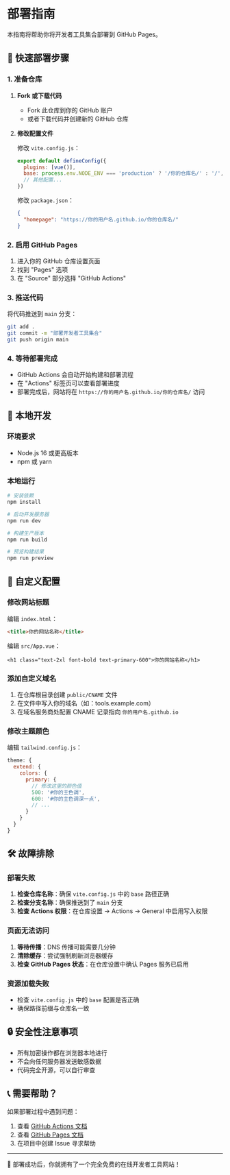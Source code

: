 # 部署指南

本指南将帮助你将开发者工具集合部署到 GitHub Pages。

## 🚀 快速部署步骤

### 1. 准备仓库

1. **Fork 或下载代码**
   - Fork 此仓库到你的 GitHub 账户
   - 或者下载代码并创建新的 GitHub 仓库

2. **修改配置文件**

   修改 `vite.config.js`：
   ```javascript
   export default defineConfig({
     plugins: [vue()],
     base: process.env.NODE_ENV === 'production' ? '/你的仓库名/' : '/',
     // 其他配置...
   })
   ```

   修改 `package.json`：
   ```json
   {
     "homepage": "https://你的用户名.github.io/你的仓库名/"
   }
   ```

### 2. 启用 GitHub Pages

1. 进入你的 GitHub 仓库设置页面
2. 找到 "Pages" 选项
3. 在 "Source" 部分选择 "GitHub Actions"

### 3. 推送代码

将代码推送到 `main` 分支：

```bash
git add .
git commit -m "部署开发者工具集合"
git push origin main
```

### 4. 等待部署完成

- GitHub Actions 会自动开始构建和部署流程
- 在 "Actions" 标签页可以查看部署进度
- 部署完成后，网站将在 `https://你的用户名.github.io/你的仓库名/` 访问

## 🔧 本地开发

### 环境要求

- Node.js 16 或更高版本
- npm 或 yarn

### 本地运行

```bash
# 安装依赖
npm install

# 启动开发服务器
npm run dev

# 构建生产版本
npm run build

# 预览构建结果
npm run preview
```

## 📝 自定义配置

### 修改网站标题

编辑 `index.html`：
```html
<title>你的网站名称</title>
```

编辑 `src/App.vue`：
```vue
<h1 class="text-2xl font-bold text-primary-600">你的网站名称</h1>
```

### 添加自定义域名

1. 在仓库根目录创建 `public/CNAME` 文件
2. 在文件中写入你的域名（如：tools.example.com）
3. 在域名服务商处配置 CNAME 记录指向 `你的用户名.github.io`

### 修改主题颜色

编辑 `tailwind.config.js`：
```javascript
theme: {
  extend: {
    colors: {
      primary: {
        // 修改这里的颜色值
        500: '#你的主色调',
        600: '#你的主色调深一点',
        // ...
      }
    }
  }
}
```

## 🛠️ 故障排除

### 部署失败

1. **检查仓库名称**：确保 `vite.config.js` 中的 `base` 路径正确
2. **检查分支名称**：确保推送到了 `main` 分支
3. **检查 Actions 权限**：在仓库设置 → Actions → General 中启用写入权限

### 页面无法访问

1. **等待传播**：DNS 传播可能需要几分钟
2. **清除缓存**：尝试强制刷新浏览器缓存
3. **检查 GitHub Pages 状态**：在仓库设置中确认 Pages 服务已启用

### 资源加载失败

- 检查 `vite.config.js` 中的 `base` 配置是否正确
- 确保路径前缀与仓库名一致

## 🔒 安全性注意事项

- 所有加密操作都在浏览器本地进行
- 不会向任何服务器发送敏感数据
- 代码完全开源，可以自行审查

## 📞 需要帮助？

如果部署过程中遇到问题：

1. 查看 [GitHub Actions 文档](https://docs.github.com/en/actions)
2. 查看 [GitHub Pages 文档](https://docs.github.com/en/pages)
3. 在项目中创建 Issue 寻求帮助

---

🎉 部署成功后，你就拥有了一个完全免费的在线开发者工具网站！

